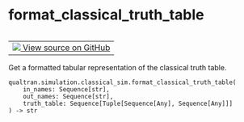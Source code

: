 # format_classical_truth_table


<table class="tfo-notebook-buttons tfo-api nocontent" align="left">
<td>
  <a target="_blank" href="https://github.com/quantumlib/Qualtran/blob/main/qualtran/simulation/classical_sim.py#L266-L278">
    <img src="https://www.tensorflow.org/images/GitHub-Mark-32px.png" />
    View source on GitHub
  </a>
</td>
</table>



Get a formatted tabular representation of the classical truth table.


<pre class="devsite-click-to-copy prettyprint lang-py tfo-signature-link">
<code>qualtran.simulation.classical_sim.format_classical_truth_table(
    in_names: Sequence[str],
    out_names: Sequence[str],
    truth_table: Sequence[Tuple[Sequence[Any], Sequence[Any]]]
) -> str
</code></pre>



<!-- Placeholder for "Used in" -->
